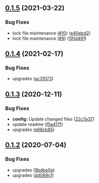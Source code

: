 ## [0.1.5](https://github.com/dword-design/ceiling-plugin-mongodb/compare/v0.1.4...v0.1.5) (2021-03-22)


### Bug Fixes

* lock file maintenance ([#10](https://github.com/dword-design/ceiling-plugin-mongodb/issues/10)) ([e40ebd2](https://github.com/dword-design/ceiling-plugin-mongodb/commit/e40ebd2590643606e59d194d350c757da8f6b048))
* lock file maintenance ([#9](https://github.com/dword-design/ceiling-plugin-mongodb/issues/9)) ([191d491](https://github.com/dword-design/ceiling-plugin-mongodb/commit/191d49180f0861d7a88f8115180ddc681b116143))

## [0.1.4](https://github.com/dword-design/ceiling-plugin-mongodb/compare/v0.1.3...v0.1.4) (2021-02-17)


### Bug Fixes

* upgrades ([ac31073](https://github.com/dword-design/ceiling-plugin-mongodb/commit/ac31073181730781880042c0856d4941a9185bc8))

## [0.1.3](https://github.com/dword-design/ceiling-plugin-mongodb/compare/v0.1.2...v0.1.3) (2020-12-11)


### Bug Fixes

* **config:** Update changed files ([22c7a37](https://github.com/dword-design/ceiling-plugin-mongodb/commit/22c7a37ec8ccf89d489d65bf9acc63733f31af4d))
* update readme ([f5a417f](https://github.com/dword-design/ceiling-plugin-mongodb/commit/f5a417f30277961e6dd518520fe67e0be78d6b81))
* upgrades ([e88cb85](https://github.com/dword-design/ceiling-plugin-mongodb/commit/e88cb85438febe6253b036edebac286ba686c9e4))

## [0.1.2](https://github.com/dword-design/ceiling-plugin-mongodb/compare/v0.1.1...v0.1.2) (2020-07-04)


### Bug Fixes

* upgrades ([9bdbe0e](https://github.com/dword-design/ceiling-plugin-mongodb/commit/9bdbe0e902fd410b8164b3af81688f5b2a808e44))
* upgrades ([dd089cf](https://github.com/dword-design/ceiling-plugin-mongodb/commit/dd089cf8c762a1ad882bcb77d126f4ff982626e1))
